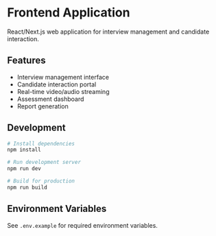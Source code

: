 # Frontend Application

React/Next.js web application for interview management and candidate interaction.

## Features
- Interview management interface
- Candidate interaction portal
- Real-time video/audio streaming
- Assessment dashboard
- Report generation

## Development
```bash
# Install dependencies
npm install

# Run development server
npm run dev

# Build for production
npm run build
```

## Environment Variables
See `.env.example` for required environment variables.
